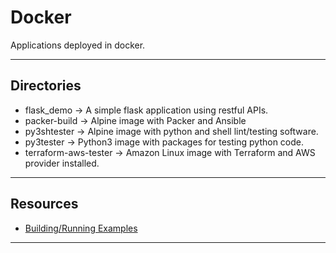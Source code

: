 # Docker

Applications deployed in docker.

----

## Directories

* flask_demo -> A simple flask application using restful APIs.
* packer-build -> Alpine image with Packer and Ansible
* py3shtester -> Alpine image with python and shell lint/testing software.
* py3tester -> Python3 image with packages for testing python code.
* terraform-aws-tester -> Amazon Linux image with Terraform and AWS provider installed.

----

## Resources

* [Building/Running Examples](https://gist.github.com/wdhowe/fd58191bfc81f5eeca854201f24624ec)

----
